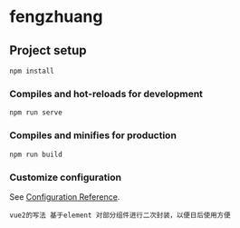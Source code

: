 # fengzhuang

## Project setup
```
npm install
```

### Compiles and hot-reloads for development
```
npm run serve
```

### Compiles and minifies for production
```
npm run build
```

### Customize configuration
See [Configuration Reference](https://cli.vuejs.org/config/).

```
vue2的写法 基于element 对部分组件进行二次封装，以便日后使用方便
```

